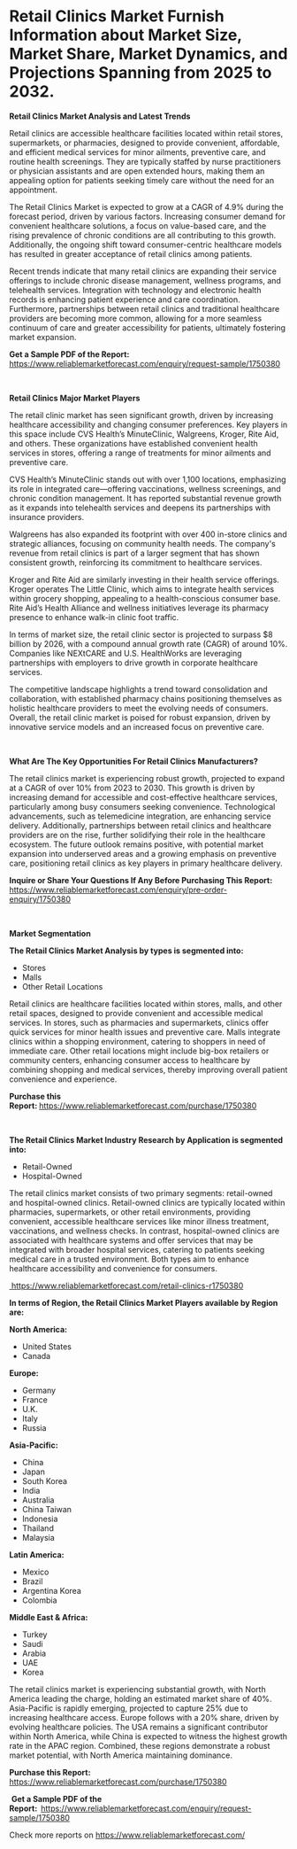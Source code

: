 <p><h1>Retail Clinics Market Furnish Information about Market Size, Market Share, Market Dynamics, and Projections Spanning from 2025 to 2032.</h1></p><p><strong>Retail Clinics Market Analysis and Latest Trends</strong></p>
<p><p>Retail clinics are accessible healthcare facilities located within retail stores, supermarkets, or pharmacies, designed to provide convenient, affordable, and efficient medical services for minor ailments, preventive care, and routine health screenings. They are typically staffed by nurse practitioners or physician assistants and are open extended hours, making them an appealing option for patients seeking timely care without the need for an appointment.</p><p>The Retail Clinics Market is expected to grow at a CAGR of 4.9% during the forecast period, driven by various factors. Increasing consumer demand for convenient healthcare solutions, a focus on value-based care, and the rising prevalence of chronic conditions are all contributing to this growth. Additionally, the ongoing shift toward consumer-centric healthcare models has resulted in greater acceptance of retail clinics among patients.</p><p>Recent trends indicate that many retail clinics are expanding their service offerings to include chronic disease management, wellness programs, and telehealth services. Integration with technology and electronic health records is enhancing patient experience and care coordination. Furthermore, partnerships between retail clinics and traditional healthcare providers are becoming more common, allowing for a more seamless continuum of care and greater accessibility for patients, ultimately fostering market expansion.</p></p>
<p><strong>Get a Sample PDF of the Report:&nbsp;</strong> <a href="https://www.reliablemarketforecast.com/enquiry/request-sample/1750380?utm_campaign=2639&utm_medium=2&utm_source=Github&utm_content=ia&utm_term=03032025&utm_id=retail-clinics">https://www.reliablemarketforecast.com/enquiry/request-sample/1750380</a></p>
<p>&nbsp;</p>
<p><strong>Retail Clinics Major Market Players</strong></p>
<p><p>The retail clinic market has seen significant growth, driven by increasing healthcare accessibility and changing consumer preferences. Key players in this space include CVS Health’s MinuteClinic, Walgreens, Kroger, Rite Aid, and others. These organizations have established convenient health services in stores, offering a range of treatments for minor ailments and preventive care.</p><p>CVS Health’s MinuteClinic stands out with over 1,100 locations, emphasizing its role in integrated care—offering vaccinations, wellness screenings, and chronic condition management. It has reported substantial revenue growth as it expands into telehealth services and deepens its partnerships with insurance providers.</p><p>Walgreens has also expanded its footprint with over 400 in-store clinics and strategic alliances, focusing on community health needs. The company's revenue from retail clinics is part of a larger segment that has shown consistent growth, reinforcing its commitment to healthcare services.</p><p>Kroger and Rite Aid are similarly investing in their health service offerings. Kroger operates The Little Clinic, which aims to integrate health services within grocery shopping, appealing to a health-conscious consumer base. Rite Aid’s Health Alliance and wellness initiatives leverage its pharmacy presence to enhance walk-in clinic foot traffic.</p><p>In terms of market size, the retail clinic sector is projected to surpass $8 billion by 2026, with a compound annual growth rate (CAGR) of around 10%. Companies like NEXtCARE and U.S. HealthWorks are leveraging partnerships with employers to drive growth in corporate healthcare services.</p><p>The competitive landscape highlights a trend toward consolidation and collaboration, with established pharmacy chains positioning themselves as holistic healthcare providers to meet the evolving needs of consumers. Overall, the retail clinic market is poised for robust expansion, driven by innovative service models and an increased focus on preventive care.</p></p>
<p>&nbsp;</p>
<p><strong>What Are The Key Opportunities For Retail Clinics Manufacturers?</strong></p>
<p><p>The retail clinics market is experiencing robust growth, projected to expand at a CAGR of over 10% from 2023 to 2030. This growth is driven by increasing demand for accessible and cost-effective healthcare services, particularly among busy consumers seeking convenience. Technological advancements, such as telemedicine integration, are enhancing service delivery. Additionally, partnerships between retail clinics and healthcare providers are on the rise, further solidifying their role in the healthcare ecosystem. The future outlook remains positive, with potential market expansion into underserved areas and a growing emphasis on preventive care, positioning retail clinics as key players in primary healthcare delivery.</p></p>
<p><strong>Inquire or Share Your Questions If Any Before Purchasing This Report:</strong> <a href="https://www.reliablemarketforecast.com/enquiry/pre-order-enquiry/1750380?utm_campaign=2639&utm_medium=2&utm_source=Github&utm_content=ia&utm_term=03032025&utm_id=retail-clinics">https://www.reliablemarketforecast.com/enquiry/pre-order-enquiry/1750380</a></p>
<p>&nbsp;</p>
<p><strong>Market Segmentation</strong></p>
<p><strong>The Retail Clinics Market Analysis by types is segmented into:</strong></p>
<p><ul><li>Stores</li><li>Malls</li><li>Other Retail Locations</li></ul></p>
<p><p>Retail clinics are healthcare facilities located within stores, malls, and other retail spaces, designed to provide convenient and accessible medical services. In stores, such as pharmacies and supermarkets, clinics offer quick services for minor health issues and preventive care. Malls integrate clinics within a shopping environment, catering to shoppers in need of immediate care. Other retail locations might include big-box retailers or community centers, enhancing consumer access to healthcare by combining shopping and medical services, thereby improving overall patient convenience and experience.</p></p>
<p><strong>Purchase this Report:&nbsp;</strong><a href="https://www.reliablemarketforecast.com/purchase/1750380?utm_campaign=2639&utm_medium=2&utm_source=Github&utm_content=ia&utm_term=03032025&utm_id=retail-clinics">https://www.reliablemarketforecast.com/purchase/1750380</a></p>
<p>&nbsp;</p>
<p><strong>The Retail Clinics Market Industry Research by Application is segmented into:</strong></p>
<p><ul><li>Retail-Owned</li><li>Hospital-Owned</li></ul></p>
<p><p>The retail clinics market consists of two primary segments: retail-owned and hospital-owned clinics. Retail-owned clinics are typically located within pharmacies, supermarkets, or other retail environments, providing convenient, accessible healthcare services like minor illness treatment, vaccinations, and wellness checks. In contrast, hospital-owned clinics are associated with healthcare systems and offer services that may be integrated with broader hospital services, catering to patients seeking medical care in a trusted environment. Both types aim to enhance healthcare accessibility and convenience for consumers.</p></p>
<p><a href="https://www.reliablemarketforecast.com/retail-clinics-r1750380?utm_campaign=2639&utm_medium=2&utm_source=Github&utm_content=ia&utm_term=03032025&utm_id=retail-clinics">&nbsp;https://www.reliablemarketforecast.com/retail-clinics-r1750380</a></p>
<p><strong>In terms of Region, the Retail Clinics Market Players available by Region are:</strong></p>
<p>
    <p> <strong> North America: </strong>
        <ul>
            <li>United States</li>
            <li>Canada</li>
        </ul>
        </p> 
    <p> <strong> Europe: </strong>
        <ul>
            <li>Germany</li>
            <li>France</li>
            <li>U.K.</li>
            <li>Italy</li>
            <li>Russia</li>
        </ul>
        </p> 
    <p> <strong> Asia-Pacific: </strong>
        <ul>
            <li>China</li>
            <li>Japan</li>
            <li>South Korea</li>
            <li>India</li>
            <li>Australia</li>
            <li>China Taiwan</li>
            <li>Indonesia</li>
            <li>Thailand</li>
            <li>Malaysia</li>
        </ul>
        </p> 
    <p> <strong> Latin America: </strong>
        <ul>
            <li>Mexico</li>
            <li>Brazil</li>
            <li>Argentina Korea</li>
            <li>Colombia</li>
        </ul>
        </p> 
    <p> <strong> Middle East & Africa: </strong>
        <ul>
            <li>Turkey</li>
            <li>Saudi</li>
            <li>Arabia</li>
            <li>UAE</li>
            <li>Korea</li>
        </ul>
    </p>
    </p>
<p><p>The retail clinics market is experiencing substantial growth, with North America leading the charge, holding an estimated market share of 40%. Asia-Pacific is rapidly emerging, projected to capture 25% due to increasing healthcare access. Europe follows with a 20% share, driven by evolving healthcare policies. The USA remains a significant contributor within North America, while China is expected to witness the highest growth rate in the APAC region. Combined, these regions demonstrate a robust market potential, with North America maintaining dominance.</p></p>
<p><strong>Purchase this Report: </strong><a href="https://www.reliablemarketforecast.com/purchase/1750380?utm_campaign=2639&utm_medium=2&utm_source=Github&utm_content=ia&utm_term=03032025&utm_id=retail-clinics">https://www.reliablemarketforecast.com/purchase/1750380</a></p>
<p>&nbsp;<strong>Get a Sample PDF of the Report:&nbsp;&nbsp;</strong><a href="https://www.reliablemarketforecast.com/enquiry/request-sample/1750380?utm_campaign=2639&utm_medium=2&utm_source=Github&utm_content=ia&utm_term=03032025&utm_id=retail-clinics">https://www.reliablemarketforecast.com/enquiry/request-sample/1750380</a></p>
<p><strong></strong></p>
<p>Check more reports on <a href="https://www.reliablemarketforecast.com/?utm_campaign=2639&utm_medium=2&utm_source=Github&utm_content=ia&utm_term=03032025&utm_id=retail-clinics">https://www.reliablemarketforecast.com/</a></p>